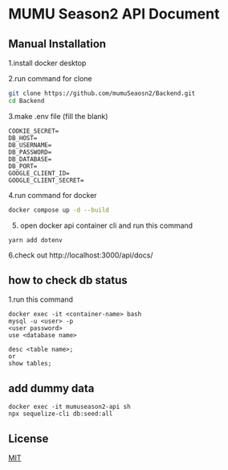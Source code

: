 # MUMU Season2 API Document


## Manual Installation

1.install docker desktop  

2.run command for clone
```bash
git clone https://github.com/mumuSeaosn2/Backend.git
cd Backend
```

3.make .env file (fill the blank)
```
COOKIE_SECRET=
DB_HOST=
DB_USERNAME=
DB_PASSWORD=
DB_DATABASE=
DB_PORT=
GOOGLE_CLIENT_ID=
GOOGLE_CLIENT_SECRET=
```

4.run command for docker
```bash
docker compose up -d --build
```

5. open docker api container cli and run this command
```
yarn add dotenv
```

6.check out http://localhost:3000/api/docs/

## how to check db status


1.run this command
```
docker exec -it <container-name> bash
mysql -u <user> -p
<user password>
use <database name>

desc <table name>;
or
show tables;
```

## add dummy data
```
docker exec -it mumuseason2-api sh
npx sequelize-cli db:seed:all
```
## License

[MIT](LICENSE)
